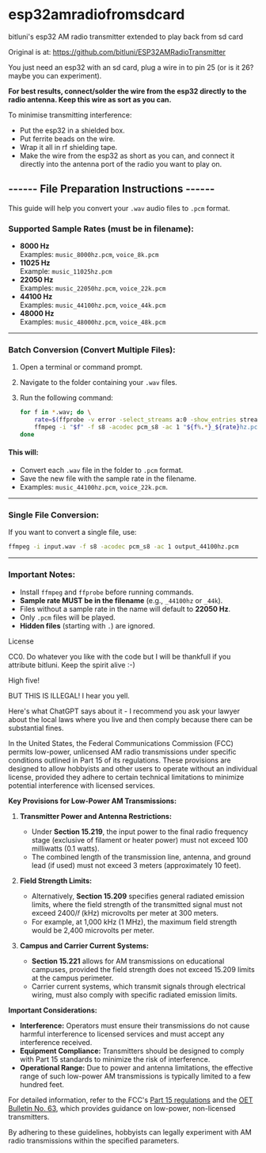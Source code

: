 # esp32amradiofromsdcard

bitluni's esp32 AM radio transmitter extended to play back from sd card

Original is at: https://github.com/bitluni/ESP32AMRadioTransmitter

You just need an esp32 with an sd card, plug a wire in to pin 25 (or is it 26? maybe you can experiment).

**For best results, connect/solder the wire from the esp32 directly to the radio antenna.  Keep this wire as sort as you can.**

To minimise transmitting interference:
- Put the esp32 in a shielded box.
- Put ferrite beads on the wire.
- Wrap it all in rf shielding tape.
- Make the wire from the esp32 as short as you can, and connect it directly into the antenna port of the radio you want to play on.

## ------ File Preparation Instructions ------

This guide will help you convert your `.wav` audio files to `.pcm` format.

### Supported Sample Rates (must be in filename):
- **8000 Hz**  
  Examples: `music_8000hz.pcm`, `voice_8k.pcm`
- **11025 Hz**  
  Example: `music_11025hz.pcm`
- **22050 Hz**  
  Examples: `music_22050hz.pcm`, `voice_22k.pcm`
- **44100 Hz**  
  Examples: `music_44100hz.pcm`, `voice_44k.pcm`
- **48000 Hz**  
  Examples: `music_48000hz.pcm`, `voice_48k.pcm`

---

### Batch Conversion (Convert Multiple Files):
1. Open a terminal or command prompt.  
2. Navigate to the folder containing your `.wav` files.  
3. Run the following command:

   ```bash
   for f in *.wav; do \
       rate=$(ffprobe -v error -select_streams a:0 -show_entries stream=sample_rate -of default=nw=1:nk=1 "$f"); \
       ffmpeg -i "$f" -f s8 -acodec pcm_s8 -ac 1 "${f%.*}_${rate}hz.pcm"; \
   done
   ```

#### This will:
- Convert each `.wav` file in the folder to `.pcm` format.
- Save the new file with the sample rate in the filename.  
- Examples: `music_44100hz.pcm`, `voice_22k.pcm`.

---

### Single File Conversion:
If you want to convert a single file, use:

```bash
ffmpeg -i input.wav -f s8 -acodec pcm_s8 -ac 1 output_44100hz.pcm
```

---

### Important Notes:
- Install `ffmpeg` and `ffprobe` before running commands.
- **Sample rate MUST be in the filename** (e.g., `_44100hz` or `_44k`).
- Files without a sample rate in the name will default to **22050 Hz**.
- Only `.pcm` files will be played.
- **Hidden files** (starting with `.`) are ignored.



License

CC0. Do whatever you like with the code but I will be thankfull if you attribute bitluni. Keep the spirit alive :-)

High five!

BUT THIS IS ILLEGAL! I hear you yell.

Here's what ChatGPT says about it - I recommend you ask your lawyer about the local laws where you live and then comply because there can be substantial fines.

In the United States, the Federal Communications Commission (FCC) permits low-power, unlicensed AM radio transmissions under specific conditions outlined in Part 15 of its regulations. These provisions are designed to allow hobbyists and other users to operate without an individual license, provided they adhere to certain technical limitations to minimize potential interference with licensed services.

**Key Provisions for Low-Power AM Transmissions:**

1. **Transmitter Power and Antenna Restrictions:**
   - Under **Section 15.219**, the input power to the final radio frequency stage (exclusive of filament or heater power) must not exceed 100 milliwatts (0.1 watts).
   - The combined length of the transmission line, antenna, and ground lead (if used) must not exceed 3 meters (approximately 10 feet).

2. **Field Strength Limits:**
   - Alternatively, **Section 15.209** specifies general radiated emission limits, where the field strength of the transmitted signal must not exceed 2400/𝑓 (kHz) microvolts per meter at 300 meters.
   - For example, at 1,000 kHz (1 MHz), the maximum field strength would be 2,400 microvolts per meter.

3. **Campus and Carrier Current Systems:**
   - **Section 15.221** allows for AM transmissions on educational campuses, provided the field strength does not exceed 15.209 limits at the campus perimeter.
   - Carrier current systems, which transmit signals through electrical wiring, must also comply with specific radiated emission limits.

**Important Considerations:**

- **Interference:** Operators must ensure their transmissions do not cause harmful interference to licensed services and must accept any interference received.
- **Equipment Compliance:** Transmitters should be designed to comply with Part 15 standards to minimize the risk of interference.
- **Operational Range:** Due to power and antenna limitations, the effective range of such low-power AM transmissions is typically limited to a few hundred feet.

For detailed information, refer to the FCC's [Part 15 regulations](https://www.ecfr.gov/current/title-47/chapter-I/subchapter-A/part-15) and the [OET Bulletin No. 63](https://transition.fcc.gov/Bureaus/Engineering_Technology/Documents/bulletins/oet63/oet63rev.pdf), which provides guidance on low-power, non-licensed transmitters.

By adhering to these guidelines, hobbyists can legally experiment with AM radio transmissions within the specified parameters. 

